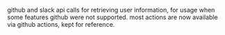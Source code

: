 github and slack api calls for retrieving user information, for usage when some features github were not supported.
most actions are now available via github actions, kept for reference.
